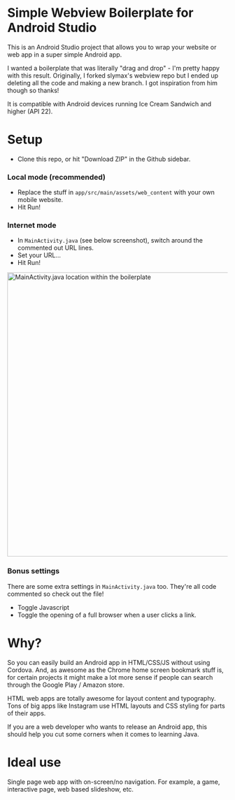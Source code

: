 # Simple Webview Boilerplate for Android Studio

This is an Android Studio project that allows you to wrap your website or web app in a super simple Android app.

I wanted a boilerplate that was literally "drag and drop" - I'm pretty happy with this result. Originally, I forked slymax's webview repo but I ended up deleting all the code and making a new branch. I got inspiration from him though so thanks!

It is compatible with Android devices running Ice Cream Sandwich and higher (API 22).

# Setup
- Clone this repo, or hit "Download ZIP" in the Github sidebar.

### Local mode (recommended)
- Replace the stuff in `app/src/main/assets/web_content` with your own mobile website.
- Hit Run!

### Internet mode
- In `MainActivity.java` (see below screenshot), switch around the commented out URL lines.
- Set your URL...
- Hit Run!

<img src="https://github.com/nabilfreeman/android-webview-boilerplate/raw/master/readme-screenshots/files.png" alt="MainActivity.java location within the boilerplate" width="650">

### Bonus settings

There are some extra settings in `MainActivity.java` too. They're all code commented so check out the file!

- Toggle Javascript
- Toggle the opening of a full browser when a user clicks a link.

# Why?

So you can easily build an Android app in HTML/CSS/JS without using Cordova. And, as awesome as the Chrome home screen bookmark stuff is, for certain projects it might make a lot more sense if people can search through the Google Play / Amazon store.

HTML web apps are totally awesome for layout content and typography. Tons of big apps like Instagram use HTML layouts and CSS styling for parts of their apps.

If you are a web developer who wants to release an Android app, this should help you cut some corners when it comes to learning Java.

# Ideal use

Single page web app with on-screen/no navigation. For example, a game, interactive page, web based slideshow, etc.
